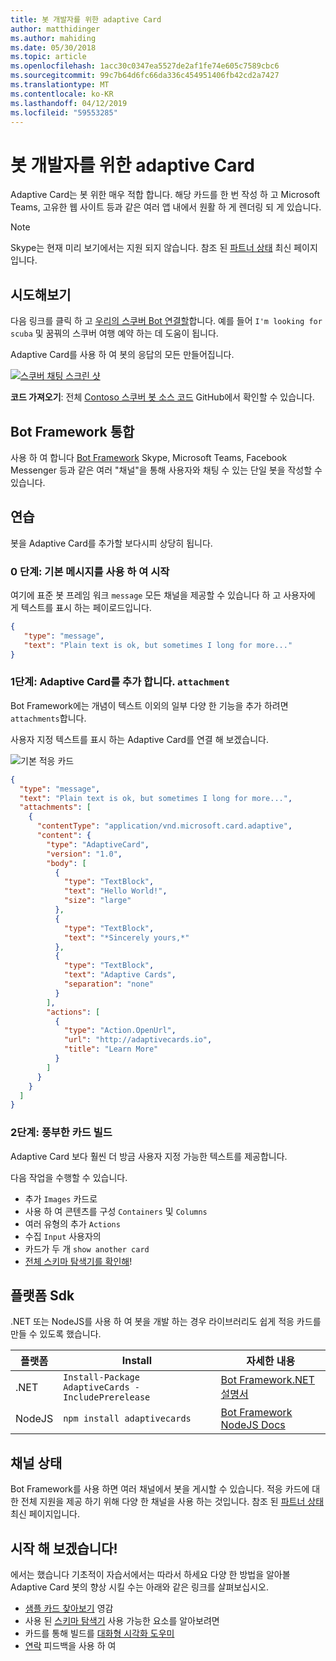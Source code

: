 ```yaml
---
title: 봇 개발자를 위한 adaptive Card
author: matthidinger
ms.author: mahiding
ms.date: 05/30/2018
ms.topic: article
ms.openlocfilehash: 1acc30c0347ea5527de2af1fe74e605c7589cbc6
ms.sourcegitcommit: 99c7b64d6fc66da336c454951406fb42cd2a7427
ms.translationtype: MT
ms.contentlocale: ko-KR
ms.lasthandoff: 04/12/2019
ms.locfileid: "59553285"
---
```

# <a name="adaptive-cards-for-bot-developers"></a>봇 개발자를 위한 adaptive Card

Adaptive Card는 봇 위한 매우 적합 합니다. 해당 카드를 한 번 작성 하 고 Microsoft Teams, 고유한 웹 사이트 등과 같은 여러 앱 내에서 원활 하 게 렌더링 되 게 있습니다.

> [!NOTE]
> Skype는 현재 미리 보기에서는 지원 되지 않습니다. 참조 된 [파트너 상태](../resources/partners.md) 최신 페이지입니다.

## <a name="try-it-out"></a>시도해보기

다음 링크를 클릭 하 고 [우리의 스쿠버 Bot 연결할](http://contososcubademo.azurewebsites.net/)합니다. 예를 들어 `I'm looking for scuba` 및 꿈꿔의 스쿠버 여행 예약 하는 데 도움이 됩니다.  

Adaptive Card를 사용 하 여 봇의 응답의 모든 만들어집니다.

[![스쿠버 채팅 스크린 샷](media/bots/scuba-chat.png)](http://contososcubademo.azurewebsites.net/)

**코드 가져오기**: 전체 [Contoso 스쿠버 봇 소스 코드](https://github.com/matthidinger/ContosoScubaBot
) GitHub에서 확인할 수 있습니다.


## <a name="bot-framework-integration"></a>Bot Framework 통합

사용 하 여 합니다 [Bot Framework](https://dev.botframework.com/) Skype, Microsoft Teams, Facebook Messenger 등과 같은 여러 "채널"을 통해 사용자와 채팅 수 있는 단일 봇을 작성할 수 있습니다.

## <a name="walkthrough"></a>연습

봇을 Adaptive Card를 추가할 보다시피 상당히 됩니다.

### <a name="step-0-start-with-a-basic-message"></a>0 단계: 기본 메시지를 사용 하 여 시작

여기에 표준 봇 프레임 워크 `message` 모든 채널을 제공할 수 있습니다 하 고 사용자에 게 텍스트를 표시 하는 페이로드입니다.

```json
{
   "type": "message",
   "text": "Plain text is ok, but sometimes I long for more..."
}
```

### <a name="step-1-add-an-adaptive-card-attachment"></a>1단계: Adaptive Card를 추가 합니다. `attachment`

Bot Framework에는 개념이 텍스트 이외의 일부 다양 한 기능을 추가 하려면 `attachments`합니다. 

사용자 지정 텍스트를 표시 하는 Adaptive Card를 연결 해 보겠습니다.

![기본 적응 카드](media/bots/hello-adaptivecards.png)

```json
{
  "type": "message",
  "text": "Plain text is ok, but sometimes I long for more...",
  "attachments": [
    {
      "contentType": "application/vnd.microsoft.card.adaptive",
      "content": {
        "type": "AdaptiveCard",
        "version": "1.0",
        "body": [
          {
            "type": "TextBlock",
            "text": "Hello World!",
            "size": "large"
          },
          {
            "type": "TextBlock",
            "text": "*Sincerely yours,*"
          },
          {
            "type": "TextBlock",
            "text": "Adaptive Cards",
            "separation": "none"
          }
        ],
        "actions": [
          {
            "type": "Action.OpenUrl",
            "url": "http://adaptivecards.io",
            "title": "Learn More"
          }
        ]
      }
    }
  ]
}
```

### <a name="step-2-build-even-richer-cards"></a>2단계: 풍부한 카드 빌드 

Adaptive Card 보다 훨씬 더 방금 사용자 지정 가능한 텍스트를 제공합니다. 

다음 작업을 수행할 수 있습니다. 

* 추가 `Images` 카드로
* 사용 하 여 콘텐츠를 구성 `Containers` 및 `Columns`
* 여러 유형의 추가 `Actions`
* 수집 `Input` 사용자의
* 카드가 두 개 `show another card`
* [전체 스키마 탐색기를 확인해](http://adaptivecards.io/explorer/)! 

## <a name="platform-sdks"></a>플랫폼 Sdk

.NET 또는 NodeJS를 사용 하 여 봇을 개발 하는 경우 라이브러리도 쉽게 적응 카드를 만들 수 있도록 했습니다.

플랫폼|Install|자세한 내용
--------|-------|----------
.NET | `Install-Package AdaptiveCards -IncludePrerelease` | [Bot Framework.NET 설명서](https://docs.microsoft.com/en-us/bot-framework/dotnet/bot-builder-dotnet-add-rich-card-attachments)
NodeJS | `npm install adaptivecards` | [Bot Framework NodeJS Docs](https://docs.microsoft.com/en-us/bot-framework/nodejs/bot-builder-nodejs-send-rich-cards)


## <a name="channel-status"></a>채널 상태

Bot Framework를 사용 하면 여러 채널에서 봇을 게시할 수 있습니다. 적응 카드에 대 한 전체 지원을 제공 하기 위해 다양 한 채널을 사용 하는 것입니다. 참조 된 [파트너 상태](../resources/partners.md) 최신 페이지입니다.


## <a name="dive-in"></a>시작 해 보겠습니다!

에서는 했습니다 기초적이 자습서에서는 따라서 하세요 다양 한 방법을 알아볼 Adaptive Card 봇의 향상 시킬 수는 아래와 같은 링크를 살펴보십시오.

* [샘플 카드 찾아보기](http://adaptivecards.io/samples/) 영감
* 사용 된 [스키마 탐색기](http://adaptivecards.io/explorer) 사용 가능한 요소를 알아보려면
* 카드를 통해 빌드를 [대화형 시각화 도우미](http://adaptivecards.io/visualizer/index.html?hostApp=Skype)
* [연락](http://adaptivecards.io/connect) 피드백을 사용 하 여
